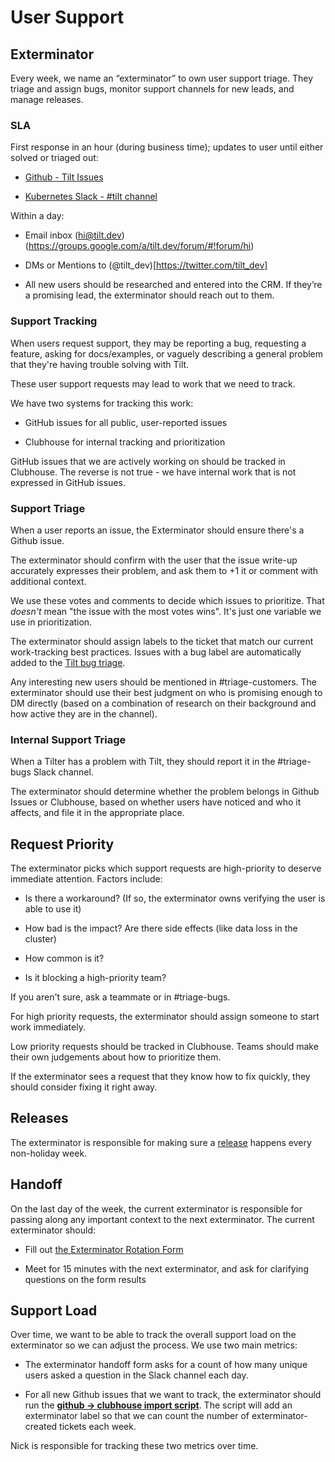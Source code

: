# User Support

## Exterminator

Every week, we name an “exterminator” to own user support triage. They triage
and assign bugs, monitor support channels for new leads, and manage releases.

### SLA

First response in an hour (during business time); updates to user until either solved or triaged out:

- [Github - Tilt Issues](https://github.com/windmilleng/tilt/issues)

- [Kubernetes Slack - #tilt channel](https://kubernetes.slack.com/messages/CESBL84MV/)

Within a day:

- Email inbox (hi@tilt.dev) (https://groups.google.com/a/tilt.dev/forum/#!forum/hi)

- DMs or Mentions to (@tilt_dev)[https://twitter.com/tilt_dev]

- All new users should be researched and entered into the CRM. If they’re a
  promising lead, the exterminator should reach out to them.

### Support Tracking

When users request support, they may be reporting a bug, requesting a feature, asking
for docs/examples, or vaguely describing a general problem that they're having
trouble solving with Tilt.

These user support requests may lead to work that we need to track.

We have two systems for tracking this work:

- GitHub issues for all public, user-reported issues

- Clubhouse for internal tracking and prioritization

GitHub issues that we are actively working on should be tracked in
Clubhouse. The reverse is not true - we have internal work
that is not expressed in GitHub issues.

### Support Triage

When a user reports an issue, the Exterminator should ensure there's a Github issue.

The exterminator should confirm with the user that the issue write-up accurately
expresses their problem, and ask them to +1 it or comment with additional context.

We use these votes and comments to decide which issues to prioritize. That
_doesn't_ mean "the issue with the most votes wins". It's just one variable we
use in prioritization.

The exterminator should assign labels to the ticket that match our current
work-tracking best practices. Issues with a bug label are automatically added to
the [Tilt bug triage](https://github.com/orgs/windmilleng/projects/2).

Any interesting new users should be mentioned in #triage-customers. The
exterminator should use their best judgment on who is promising enough to DM
directly (based on a combination of research on their background and how active
they are in the channel).

### Internal Support Triage

When a Tilter has a problem with Tilt, they should report it in the #triage-bugs Slack
channel.

The exterminator should determine whether the problem belongs in Github Issues or
Clubhouse, based on whether users have noticed and who it affects, and file it
in the appropriate place.

## Request Priority

The exterminator picks which support requests are high-priority to deserve
immediate attention. Factors include:

- Is there a workaround? (If so, the exterminator owns verifying the user is able to use it)

- How bad is the impact? Are there side effects (like data loss in the cluster)

- How common is it?

- Is it blocking a high-priority team?

If you aren't sure, ask a teammate or in #triage-bugs.

For high priority requests, the exterminator should assign someone to start work
immediately.

Low priority requests should be tracked in Clubhouse. Teams should make their own
judgements about how to prioritize them. 

If the exterminator sees a request that they know how to fix quickly, they
should consider fixing it right away.

## Releases

The exterminator is responsible for making sure a
[release](https://github.com/windmilleng/tilt/blob/master/DEVELOPING.md#releasing)
happens every non-holiday week.

## Handoff

On the last day of the week, the current exterminator is responsible for passing
along any important context to the next exterminator. The current exterminator
should:

- Fill out [the Exterminator Rotation Form](https://docs.google.com/forms/d/e/1FAIpQLSfArwFScYVP7ytFSJDAE6VWQJr4daaEZFPoCwRC0brkuX9bKg/viewform?usp=sf_link)

- Meet for 15 minutes with the next exterminator, and ask for clarifying
  questions on the form results

## Support Load

Over time, we want to be able to track the overall support load on the
exterminator so we can adjust the process. We use two main metrics:

- The exterminator handoff form asks for a count of how many unique users 
  asked a question in the Slack channel each day.

- For all new Github issues that we want to track, 
  the exterminator should run the [**github -> clubhouse import script**](https://github.com/windmilleng/exterminator).
  The script will add an exterminator label so that we can count
  the number of exterminator-created tickets each week.
  
Nick is responsible for tracking these two metrics over time.

